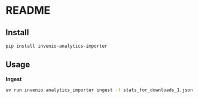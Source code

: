 # README

## Install

```bash
pip install invenio-analytics-importer
```


## Usage

**Ingest**

```bash
uv run invenio analytics_importer ingest -f stats_for_downloads_1.json -f stats_for_downloads_2.json
```
